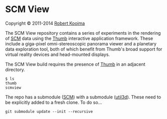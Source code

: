 # SCM View

Copyright &copy; 2011-2014 [Robert Kooima](http://kooima.net)

The SCM View repository contains a series of experiments in the rendering of [SCM](https://github.com/rlk/scm) data using the [Thumb](https://github.com/rlk/thumb) interactive application framework. These include a giga-pixel omni-stereoscopic panorama viewer and a planetary data exploration tool, both of which benefit from Thumb's broad support for virtual reality devices and head-mounted displays.

The SCM View build requires the presence of [Thumb](https://github.com/rlk/thumb) in an adjacent directory.

	$ ls
	thumb
	scmview

The repo has a submodule ([SCM](https://github.com/rlk/scm)) with a submodule ([util3d](https://github.com/rlk/util3d)). These need to be explicitly added to a fresh clone. To do so...

    git submodule update --init --recursive
